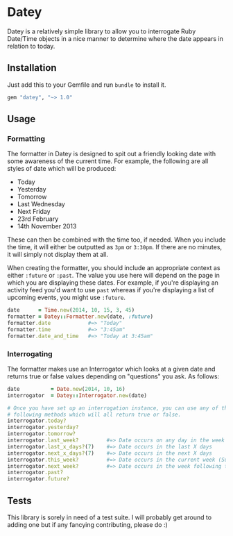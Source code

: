 # Datey

Datey is a relatively simple library to allow you to interrogate Ruby Date/Time objects in a nice manner to determine where the date appears in relation to today.

## Installation

Just add this to your Gemfile and run `bundle` to install it.

```ruby
gem "datey", "~> 1.0"
```

## Usage

### Formatting

The formatter in Datey is designed to spit out a friendly looking date with some awareness of the current time. For example, the following are all styles of date which will be produced:

* Today
* Yesterday
* Tomorrow
* Last Wednesday
* Next Friday
* 23rd February
* 14th November 2013

These can then be combined with the time too, if needed. When you include the time, it will either be outputted as `3pm` or `3:30pm`. If there are no minutes, it will simply not display them at all.

When creating the formatter, you should include an appropriate context as either `:future` or `:past`. The value you use here will depend on the page in which you are displaying these dates. For example, if you're displaying an activity feed you'd want to use `past` whereas if you're displaying a list of upcoming events, you might use `:future`.

```ruby
date      = Time.new(2014, 10, 15, 3, 45)
formatter = Datey::Formatter.new(date, :future)
formatter.date            #=> "Today"
formatter.time            #=> "3:45am"
formatter.date_and_time   #=> "Today at 3:45am"
```

### Interrogating

The formatter makes use an Interrogator which looks at a given date and returns true or false values depending on "questions" you ask. As follows:

```ruby
date          = Date.new(2014, 10, 16)
interrogator  = Datey::Interrogator.new(date)

# Once you have set up an interrogation instance, you can use any of the 
# following methods which will all return true or false.
interrogator.today?
interrogator.yesterday?
interrogator.tomorrow?
interrogator.last_week?         #=> Date occurs on any day in the week preceding the current week
interrogator.last_x_days?(7)    #=> Date occurs in the last X days 
interrogator.next_x_days?(7)    #=> Date occurs in the next X days
interrogator.this_week?         #=> Date occurs in the current week (Sun -> Sat)
interrogator.next_week?         #=> Date occurs in the week following the current week
interrogator.past?
interrogator.future?
```

## Tests

This library is sorely in need of a test suite. I will probably get around to adding one but if any fancying contributing, please do :)
